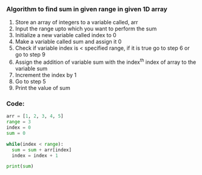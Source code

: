 ### Algorithm to find sum in given range in given 1D array

1. Store an array of integers to a variable called, arr
2. Input the range upto which you want to perform the sum
3. Initialize a new variable called index to 0
4. Make a variable called sum and assign it 0
5. Check if variable index is < specified range, if it is true go to step 6 or go to step 9
6. Assign the addition of variable sum with the index<sup>th</sup> index of array to the variable sum
7. Increment the index by 1
8. Go to step 5
9. Print the value of sum

### Code:

```python
arr = [1, 2, 3, 4, 5]
range = 3
index = 0
sum = 0

while(index < range):
  sum = sum + arr[index]
  index = index + 1

print(sum) 
```
